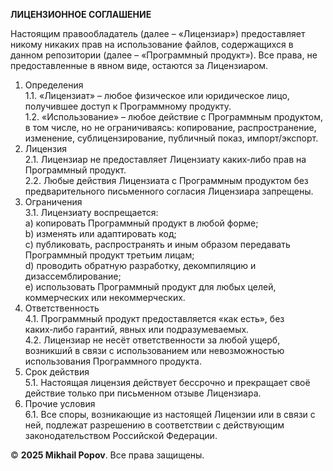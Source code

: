 **ЛИЦЕНЗИОННОЕ СОГЛАШЕНИЕ**

Настоящим правообладатель (далее – «Лицензиар») предоставляет никому никаких прав на использование файлов, содержащихся в данном репозитории (далее – «Программный продукт»). Все права, не предоставленные в явном виде, остаются за Лицензиаром.
1. Определения  
   1.1. «Лицензиат» – любое физическое или юридическое лицо, получившее доступ к Программному продукту.  
   1.2. «Использование» – любое действие с Программным продуктом, в том числе, но не ограничиваясь: копирование, распространение, изменение, сублицензирование, публичный показ, импорт/экспорт.
2. Лицензия  
   2.1. Лицензиар не предоставляет Лицензиату каких‑либо прав на Программный продукт.  
   2.2. Любые действия Лицензиата с Программным продуктом без предварительного письменного согласия Лицензиара запрещены.
3. Ограничения  
   3.1. Лицензиату воспрещается:  
       a) копировать Программный продукт в любой форме;  
       b) изменять или адаптировать код;  
       c) публиковать, распространять и иным образом передавать Программный продукт третьим лицам;  
       d) проводить обратную разработку, декомпиляцию и дизассемблирование;  
       e) использовать Программный продукт для любых целей, коммерческих или некоммерческих.
4. Ответственность  
   4.1. Программный продукт предоставляется «как есть», без каких‑либо гарантий, явных или подразумеваемых.  
   4.2. Лицензиар не несёт ответственности за любой ущерб, возникший в связи с использованием или невозможностью использования Программного продукта.
5. Срок действия  
   5.1. Настоящая лицензия действует бессрочно и прекращает своё действие только при письменном отзыве Лицензиара.
6. Прочие условия  
   6.1. Все споры, возникающие из настоящей Лицензии или в связи с ней, подлежат разрешению в соответствии с действующим законодательством Российской Федерации.
   
© **2025 Mikhail Popov**. Все права защищены.
